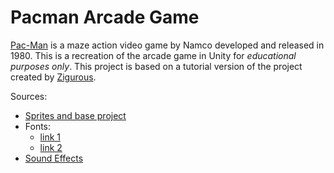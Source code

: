# Pacman Arcade Game

[Pac-Man](https://en.wikipedia.org/wiki/Pac-Man) is a maze action video game by Namco developed and released in 1980. This is a recreation of the arcade game in Unity for *educational purposes only*. This project is based on a tutorial version of the project created by [Zigurous](https://github.com/zigurous).

Sources:
- [Sprites and base project](https://github.com/zigurous/unity-pacman-tutorial)
- Fonts:
  - [link 1](http://www.thealmightyguru.com/GameFonts/Series-PacMan.html)
  - [link 2](https://www.fontspace.com/category/8-bit)
- [Sound Effects](https://www.sounds-resource.com/arcade/pacman/sound/10603/)
